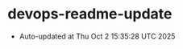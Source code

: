 # devops-readme-update
<!--START_SECTION:activity-->
- Auto-updated at Thu Oct  2 15:35:28 UTC 2025
<!--END_SECTION:activity-->
